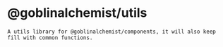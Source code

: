 # @goblinalchemist/utils
    
    A utils library for @goblinalchemist/components, it will also keep fill with common functions.